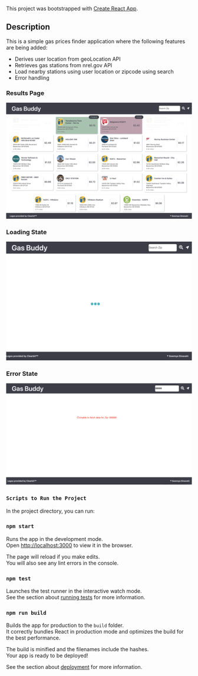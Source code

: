 This project was bootstrapped with [Create React App](https://github.com/facebook/create-react-app).

## Description

This is a simple gas prices finder application where the following features are being added:

- Derives user location from geoLocation API
- Retrieves gas stations from nrel.gov API
- Load nearby stations using user location or zipcode using search 
- Error handling


### Results Page

![Results Image](/public/landing-page.png)

### Loading State 

![Loading](/public/loading.png)

### Error State

![Error](/public/error-page.png)

### `Scripts to Run the Project`

In the project directory, you can run:

### `npm start`

Runs the app in the development mode.<br />
Open [http://localhost:3000](http://localhost:3000) to view it in the browser.

The page will reload if you make edits.<br />
You will also see any lint errors in the console.

### `npm test`

Launches the test runner in the interactive watch mode.<br />
See the section about [running tests](https://facebook.github.io/create-react-app/docs/running-tests) for more information.

### `npm run build`

Builds the app for production to the `build` folder.<br />
It correctly bundles React in production mode and optimizes the build for the best performance.

The build is minified and the filenames include the hashes.<br />
Your app is ready to be deployed!

See the section about [deployment](https://facebook.github.io/create-react-app/docs/deployment) for more information.

